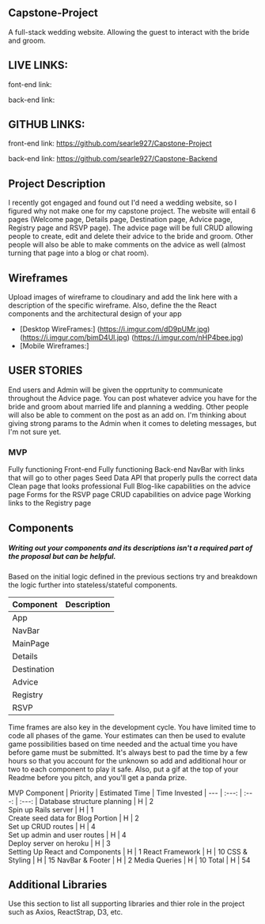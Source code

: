 ## Capstone-Project
A full-stack wedding website. Allowing the guest to interact with the bride and groom.

## LIVE LINKS:

font-end link:

back-end link:

## GITHUB LINKS:

front-end link: https://github.com/searle927/Capstone-Project

back-end link: https://github.com/searle927/Capstone-Backend

## Project Description
I recently got engaged and found out I'd need a wedding website, so I figured why not make one for my capstone project. The website will entail 6 pages (Welcome page, Details page, Destination page, Advice page, Registry page and RSVP page). The advice page will be full CRUD allowing people to create, edit and delete their advice to the bride and groom. Other people will also be able to make comments on the advice as well (almost turning that page into a blog or chat room).

## Wireframes
Upload images of wireframe to cloudinary and add the link here with a description of the specific wireframe. Also, define the the React components and the architectural design of your app

- [Desktop WireFrames:] (https://i.imgur.com/dD9pUMr.jpg) (https://i.imgur.com/bimD4Ul.jpg) (https://i.imgur.com/nHP4bee.jpg)
- [Mobile Wireframes:]


## USER STORIES
End users and Admin will be given the opprtunity to communicate throughout the Advice page. You can post whatever advice you have for the bride and groom about married life and planning a wedding. Other people will also be able to comment on the post as an add on. I'm thinking about giving strong params to the Admin when it comes to deleting messages, but I'm not sure yet.

### MVP 
Fully functioning Front-end
Fully functioning Back-end
NavBar with links that will go to other pages
Seed Data
API that properly pulls the correct data
Clean page that looks professional
Full Blog-like capabilities on the advice page
Forms for the RSVP page
CRUD capabilities on advice page
Working links to the Registry page

## Components
##### Writing out your components and its descriptions isn't a required part of the proposal but can be helpful.

Based on the initial logic defined in the previous sections try and breakdown the logic further into stateless/stateful components. 

| Component | Description | 
| --- | :---: |  
| App |   | 
| NavBar |   | 
| MainPage |    | 
| Details |    | 
| Destination |    | 
| Advice |   | 
| Registry |   | 
| RSVP |   | 

Time frames are also key in the development cycle.  You have limited time to code all phases of the game.  Your estimates can then be used to evalute game possibilities based on time needed and the actual time you have before game must be submitted. It's always best to pad the time by a few hours so that you account for the unknown so add and additional hour or two to each component to play it safe. Also, put a gif at the top of your Readme before you pitch, and you'll get a panda prize.

MVP 
Component |	Priority	| Estimated Time | Time Invested
| --- | :---: |  :---: | :---: |
Database structure planning |	H	| 2		
Spin up Rails server |	H	| 1		
Create seed data for Blog Portion	| H	| 2			
Set up CRUD routes	| H	| 4		
Set up admin and user routes	| H	| 4		
Deploy server on heroku	| H	| 3		
Setting Up React and Components | H | 1
React Framework | H | 10
CSS & Styling | H | 15
NavBar & Footer | H | 2
Media Queries | H | 10
Total | H | 54

## Additional Libraries
 Use this section to list all supporting libraries and thier role in the project such as Axios, ReactStrap, D3, etc. 
